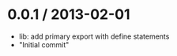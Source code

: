 
0.0.1 / 2013-02-01 
==================

  * lib: add primary export with define statements
  * "Initial commit"

